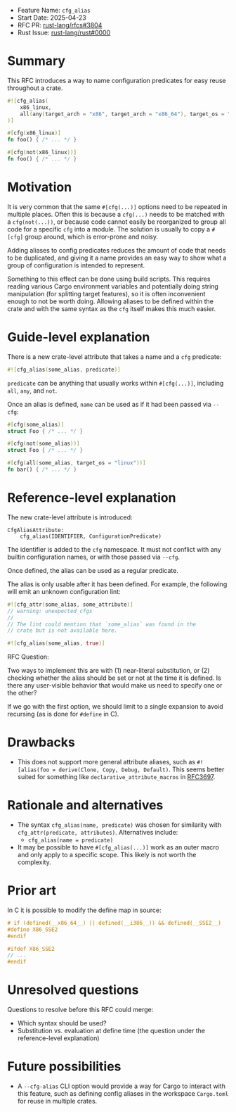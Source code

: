 - Feature Name: `cfg_alias`
- Start Date: 2025-04-23
- RFC PR: [rust-lang/rfcs#3804](https://github.com/rust-lang/rfcs/pull/3804)
- Rust Issue:
  [rust-lang/rust#0000](https://github.com/rust-lang/rust/issues/0000)

# Summary

[summary]: #summary

This RFC introduces a way to name configuration predicates for easy reuse
throughout a crate.

```rust
#![cfg_alias(
    x86_linux,
    all(any(target_arch = "x86", target_arch = "x86_64"), target_os = "linux")
)]

#[cfg(x86_linux)]
fn foo() { /* ... */ }

#[cfg(not(x86_linux))]
fn foo() { /* ... */ }
```

# Motivation

[motivation]: #motivation

It is very common that the same `#[cfg(...)]` options need to be repeated in
multiple places. Often this is because a `cfg(...)` needs to be matched with a
`cfg(not(...))`, or because code cannot easily be reorganized to group all code
for a specific `cfg` into a module. The solution is usually to copy a `#[cfg]`
group around, which is error-prone and noisy.

Adding aliases to config predicates reduces the amount of code that needs to be
duplicated, and giving it a name provides an easy way to show what a group of
configuration is intended to represent.

Something to this effect can be done using build scripts. This requires reading
various Cargo environment variables and potentially doing string manipulation
(for splitting target features), so it is often inconvenient enough to not be
worth doing. Allowing aliases to be defined within the crate and with the same
syntax as the `cfg` itself makes this much easier.

# Guide-level explanation

[guide-level-explanation]: #guide-level-explanation

There is a new crate-level attribute that takes a name and a `cfg` predicate:

```rust
#![cfg_alias(some_alias, predicate)]
```

`predicate` can be anything that usually works within `#[cfg(...)]`, including
`all`, `any`, and `not`.

Once an alias is defined, `name` can be used as if it had been passed via
`--cfg`:

```rust
#[cfg(some_alias)]
struct Foo { /* ... */ }

#[cfg(not(some_alias))]
struct Foo { /* ... */ }

#[cfg(all(some_alias, target_os = "linux"))]
fn bar() { /* ... */ }
```

# Reference-level explanation

[reference-level-explanation]: #reference-level-explanation

The new crate-level attribute is introduced:

```text
CfgAliasAttribute:
    cfg_alias(IDENTIFIER, ConfigurationPredicate)
```

The identifier is added to the `cfg` namespace. It must not conflict with any
builtin configuration names, or with those passed via `--cfg`.

Once defined, the alias can be used as a regular predicate.

The alias is only usable after it has been defined. For example, the following
will emit an unknown configuration lint:

```rust
#![cfg_attr(some_alias, some_attribute)]
// warning: unexpected_cfgs
//
// The lint could mention that `some_alias` was found in the
// crate but is not available here.

#![cfg_alias(some_alias, true)]
```

RFC Question:

Two ways to implement this are with (1) near-literal substitution, or (2)
checking whether the alias should be set or not at the time it is defined. Is
there any user-visible behavior that would make us need to specify one or the
other?

If we go with the first option, we should limit to a single expansion to avoid
recursing (as is done for `#define` in C).

# Drawbacks

[drawbacks]: #drawbacks

- This does not support more general attribute aliases, such as
  `#![alias(foo = derive(Clone, Copy, Debug, Default)`. This seems better suited
  for something like `declarative_attribute_macros` in [RFC3697].

[RFC3697]: https://github.com/rust-lang/rfcs/pull/3697

# Rationale and alternatives

[rationale-and-alternatives]: #rationale-and-alternatives

- The syntax `cfg_alias(name, predicate)` was chosen for similarity with
  `cfg_attr(predicate, attributes)`. Alternatives include:
  - `cfg_alias(name = predicate)`
- It may be possible to have `#[cfg_alias(...)]` work as an outer macro and only
  apply to a specific scope. This likely is not worth the complexity.

# Prior art

[prior-art]: #prior-art

In C it is possible to modify the define map in source:

```c
# if (defined(__x86_64__) || defined(__i386__)) && defined(__SSE2__)
#define X86_SSE2
#endif

#ifdef X86_SSE2
// ...
#endif
```

# Unresolved questions

[unresolved-questions]: #unresolved-questions

Questions to resolve before this RFC could merge:

- Which syntax should be used?
- Substitution vs. evaluation at define time (the question under the
  reference-level explanation)

# Future possibilities

[future-possibilities]: #future-possibilities

- A `--cfg-alias` CLI option would provide a way for Cargo to interact with this
  feature, such as defining config aliases in the workspace `Cargo.toml` for
  reuse in multiple crates.

